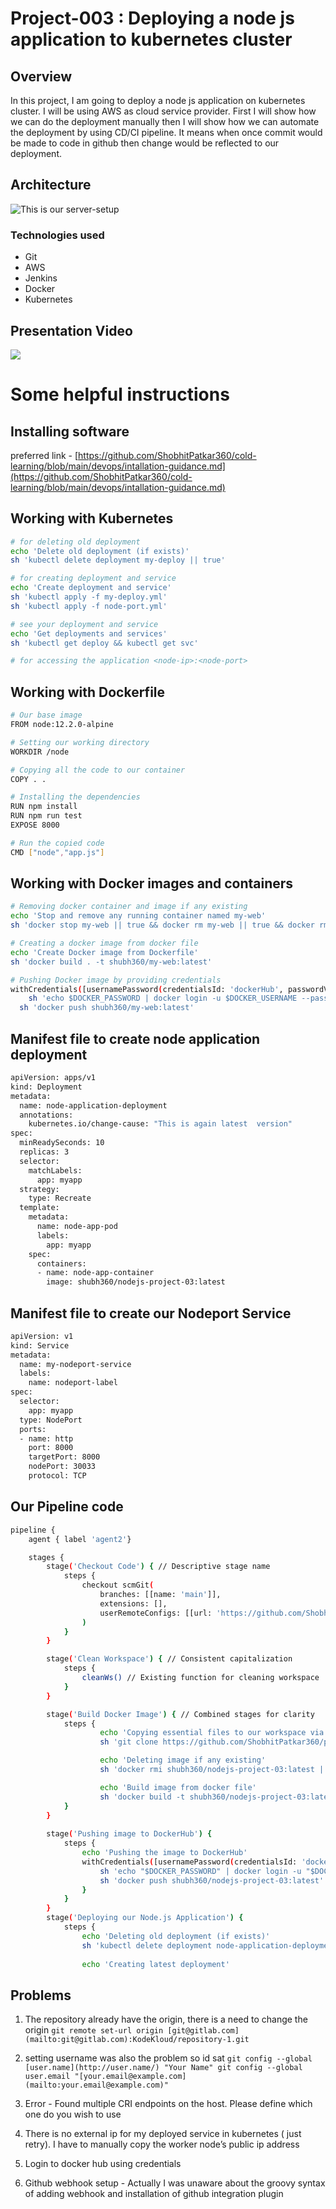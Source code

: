# Project-003 : Deploying a node js application to kubernetes cluster

## Overview

In this project, I am going to deploy a node js application on kubernetes cluster. I will be using AWS as cloud service provider. First I will show how we can do the deployment manually then I will show how we can automate the deployment by using CD/CI pipeline. It means when once commit would be made to code in github then change would be reflected to our deployment.

## Architecture

![This is our server-setup](https://github.com/ShobhitPatkar360/cold-learning/blob/94fae9b915de54b0628b743ffa87e9ab4283edef/pic/project-003.png)

### Technologies used

- Git
- AWS
- Jenkins
- Docker
- Kubernetes

## Presentation Video

[![](https://github.com/ShobhitPatkar360/cold-learning/blob/bafcdb6483d0dce1b6340f78a151b9a96a7e1cae/pic/placeholder-001.png)](https://www.youtube.com/watch?v=u-YWtdbpEhQ&pp=ygUOd2hhdCBpcyBkb2NrZXI%3D)

# Some helpful instructions

## Installing software

preferred link - [https://github.com/ShobhitPatkar360/cold-learning/blob/main/devops/intallation-guidance.md](https://github.com/ShobhitPatkar360/cold-learning/blob/main/devops/intallation-guidance.md) 


## Working with Kubernetes

```bash
# for deleting old deployment 
echo 'Delete old deployment (if exists)'
sh 'kubectl delete deployment my-deploy || true'

# for creating deployment and service
echo 'Create deployment and service'
sh 'kubectl apply -f my-deploy.yml'
sh 'kubectl apply -f node-port.yml'

# see your deployment and service
echo 'Get deployments and services'
sh 'kubectl get deploy && kubectl get svc'

# for accessing the application <node-ip>:<node-port>
```

## Working with Dockerfile

```bash
# Our base image
FROM node:12.2.0-alpine

# Setting our working directory
WORKDIR /node

# Copying all the code to our container
COPY . . 

# Installing the dependencies
RUN npm install
RUN npm run test
EXPOSE 8000

# Run the copied code
CMD ["node","app.js"]
```

## Working with Docker images and containers

```bash
# Removing docker container and image if any existing
echo 'Stop and remove any running container named my-web'
sh 'docker stop my-web || true && docker rm my-web || true && docker rmi my-web || true'

# Creating a docker image from docker file
echo 'Create Docker image from Dockerfile'
sh 'docker build . -t shubh360/my-web:latest'

# Pushing Docker image by providing credentials
withCredentials([usernamePassword(credentialsId: 'dockerHub', passwordVariable:'DOCKER_PASSWORD', usernameVariable: 'DOCKER_USERNAME')]) {
	sh 'echo $DOCKER_PASSWORD | docker login -u $DOCKER_USERNAME --password-stdin'
  sh 'docker push shubh360/my-web:latest'
```
## Manifest file to create node application deployment
```bash
apiVersion: apps/v1
kind: Deployment
metadata:
  name: node-application-deployment
  annotations: 
    kubernetes.io/change-cause: "This is again latest  version" 
spec:
  minReadySeconds: 10 
  replicas: 3
  selector:
    matchLabels:
      app: myapp
  strategy:
    type: Recreate
  template:
    metadata:
      name: node-app-pod
      labels:
        app: myapp
    spec:
      containers:
      - name: node-app-container
        image: shubh360/nodejs-project-03:latest
```

## Manifest file to create our Nodeport Service
```bash
apiVersion: v1
kind: Service
metadata:
  name: my-nodeport-service
  labels:
    name: nodeport-label
spec:
  selector:
    app: myapp
  type: NodePort
  ports:
  - name: http
    port: 8000
    targetPort: 8000
    nodePort: 30033 
    protocol: TCP
```

## Our Pipeline code

```bash
pipeline {
    agent { label 'agent2'}

    stages {
        stage('Checkout Code') { // Descriptive stage name
            steps {
                checkout scmGit(
                    branches: [[name: 'main']],
                    extensions: [],
                    userRemoteConfigs: [[url: 'https://github.com/ShobhitPatkar360/project-003.git']]
                )
            }
        }

        stage('Clean Workspace') { // Consistent capitalization
            steps {
                cleanWs() // Existing function for cleaning workspace
            }
        }

        stage('Build Docker Image') { // Combined stages for clarity
            steps {                
                    echo 'Copying essential files to our workspace via git clone'
                    sh 'git clone https://github.com/ShobhitPatkar360/project-003.git'

                    echo 'Deleting image if any existing'
                    sh 'docker rmi shubh360/nodejs-project-03:latest || true'

                    echo 'Build image from docker file'
                    sh 'docker build -t shubh360/nodejs-project-03:latest'                
            }
        }
        
        stage('Pushing image to DockerHub') {
            steps {
                echo 'Pushing the image to DockerHub'
                withCredentials([usernamePassword(credentialsId: 'dockerHub', passwordVariable: 'DOCKER_PASSWORD', usernameVariable: 'DOCKER_USERNAME')]) {
                    sh 'echo "$DOCKER_PASSWORD" | docker login -u "$DOCKER_USERNAME" --password-stdin'
                    sh 'docker push shubh360/nodejs-project-03:latest'
                }
            }
        }
        stage('Deploying our Node.js Application') {
            steps {
                echo 'Deleting old deployment (if exists)'
                sh 'kubectl delete deployment node-application-deployment || true'
                
                echo 'Creating latest deployment'
```
## Problems

1. The repository already have the origin, there is a need to change the origin
`git remote set-url origin [git@gitlab.com](mailto:git@gitlab.com):KodeKloud/repository-1.git`
2. setting username was also the problem so id sat 
`git config --global [user.name](http://user.name/) "Your Name"
git config --global user.email "[your.email@example.com](mailto:your.email@example.com)"`

3. Error - Found multiple CRI endpoints on the host. Please define which one do you wish to use
4. There is no external ip for my deployed service in kubernetes ( just retry). I  have to manually copy the worker node’s public ip address
5. Login to docker hub using credentials
6. Github webhook setup - Actually I was unaware about the groovy syntax of adding webhook and installation of github integration plugin
